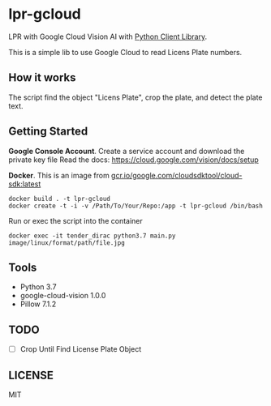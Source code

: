 # lpr-gcloud
LPR with Google Cloud Vision AI with [Python Client Library](https://cloud.google.com/vision/docs/libraries#client-libraries-install-python).

This is a simple lib to use Google  Cloud to read Licens Plate numbers.

## How it works
The script find the object "Licens Plate", crop the plate, and detect the plate text.
## Getting Started

**Google Console Account**. Create a service account and download the private key file
Read the docs: https://cloud.google.com/vision/docs/setup

**Docker**. This is an image from [gcr.io/google.com/cloudsdktool/cloud-sdk:latest](https://github.com/GoogleCloudPlatform/cloud-sdk-docker)
```
docker build . -t lpr-gcloud
docker create -t -i -v /Path/To/Your/Repo:/app -t lpr-gcloud /bin/bash
```
Run or exec the script into the container
```
docker exec -it tender_dirac python3.7 main.py image/linux/format/path/file.jpg
```

## Tools
- Python 3.7
- google-cloud-vision 1.0.0
- Pillow 7.1.2

## TODO
- [ ] Crop Until Find License Plate Object

## LICENSE
MIT
